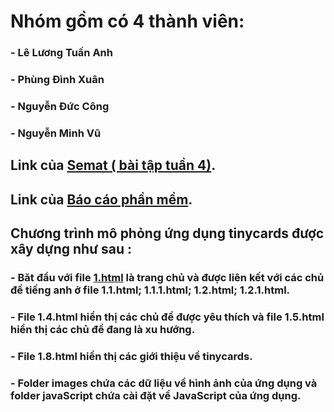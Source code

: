 ﻿# Nhóm gồm có 4 thành viên:
###	- Lê Lương Tuấn Anh
###	- Phùng Đình Xuân
###	- Nguyễn Đức Công
###	- Nguyễn Minh Vũ
## Link của [Semat ( bài tập tuần 4)](http://bit.ly/2F5Ywgn).
## Link của [Báo cáo phần mềm](http://bit.ly/2JihrXN).
## Chương trình mô phỏng ứng dụng tinycards được xây dựng như sau :
###	- Băt đầu với file [1.html](https://github.com/leluongtuananh/INT2208-2-2018/blob/master/nhom-(everest)/1.html) là trang chủ và được liên kết với các chủ đề tiếng anh ở file 1.1.html; 1.1.1.html; 1.2.html; 1.2.1.html.
###	- File 1.4.html hiển thị các chủ đề được yêu thích và file 1.5.html hiển thị các chủ đề đang là xu hướng. 
###	- File 1.8.html hiển thị các giới thiệu về tinycards.
###	- Folder images chứa các dữ liệu về hình ảnh của ứng dụng và folder javaScript chứa cài đặt về JavaScript của ứng dụng.
